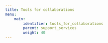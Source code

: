 ```yaml
---
title: Tools for collaborations
menu:
    main:
        identifier: tools_for_collaborations
        parent: support_services
        weight: 40
---
```

